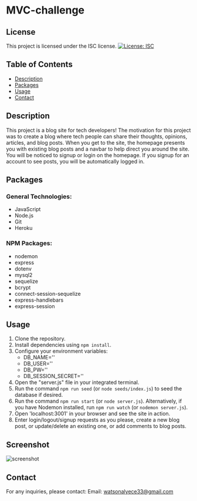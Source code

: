# MVC-challenge

## License
This project is licensed under the ISC license.
[![License: ISC](https://img.shields.io/badge/License-ISC-blue.svg)](https://opensource.org/licenses/ISC)

## Table of Contents 
- [Description](#description)
- [Packages](#packages)
- [Usage](#usage)
- [Contact](#contact)


## Description
This project is a blog site for tech developers! The motivation for this project was to create a blog where tech people can share their thoughts, opinions, articles, and blog posts. When you get to the site, the homepage presents you with existing blog posts and a navbar to help direct you around the site. You will be noticed to signup or login on the homepage. If you signup for an account to see posts, you will be automatically logged in. 

## Packages
### General Technologies:
- JavaScript
- Node.js
- Git
- Heroku


### NPM Packages:
- nodemon
- express
- dotenv
- mysql2
- sequelize
- bcrypt
- connect-session-sequelize
- express-handlebars
- express-session
 
## Usage 
1. Clone the repository.
2. Install dependencies using `npm install`.
3. Configure your environment variables:
   - DB_NAME=''
   - DB_USER=''
   - DB_PW=''
   - DB_SESSION_SECRET=''
4. Open the "server.js" file in your integrated terminal. 
5. Run the command `npm run seed` (or `node seeds/index.js`) to seed the database if desired.
6. Run the command `npm run start` (or `node server.js`). Alternatively, if you have Nodemon installed, run `npm run watch` (or `nodemon server.js`). 
9. Open 'localhost:3001' in your browser and see the site in action.
10. Enter login/logout/signup requests as you please, create a new blog post, or update/delete an existing one, or add comments to blog posts. 



## Screenshot

![screenshot](IMG_7154(1).jpg)


## Contact
For any inquiries, please contact:
Email: watsonalyece33@gmail.com
